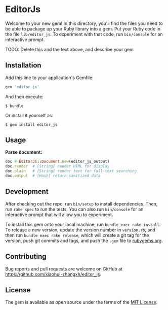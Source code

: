 # EditorJs

Welcome to your new gem! In this directory, you'll find the files you need to be able to package up your Ruby library into a gem. Put your Ruby code in the file `lib/editor_js`. To experiment with that code, run `bin/console` for an interactive prompt.

TODO: Delete this and the text above, and describe your gem

## Installation

Add this line to your application's Gemfile:

```ruby
gem 'editor_js'
```

And then execute:

    $ bundle

Or install it yourself as:

    $ gem install editor_js

## Usage

**Parse document:**

```ruby
doc = EditorJs::Document.new(editor_js_output)
doc.render  # [String] render HTML for display
doc.plain   # [String] render text for full-text searching
doc.output  # [Hash] return sanitized data

```

## Development

After checking out the repo, run `bin/setup` to install dependencies. Then, run `rake spec` to run the tests. You can also run `bin/console` for an interactive prompt that will allow you to experiment.

To install this gem onto your local machine, run `bundle exec rake install`. To release a new version, update the version number in `version.rb`, and then run `bundle exec rake release`, which will create a git tag for the version, push git commits and tags, and push the `.gem` file to [rubygems.org](https://rubygems.org).

## Contributing

Bug reports and pull requests are welcome on GitHub at https://github.com/xiaohui-zhangxh/editor_js.

## License

The gem is available as open source under the terms of the [MIT License](https://opensource.org/licenses/MIT).
